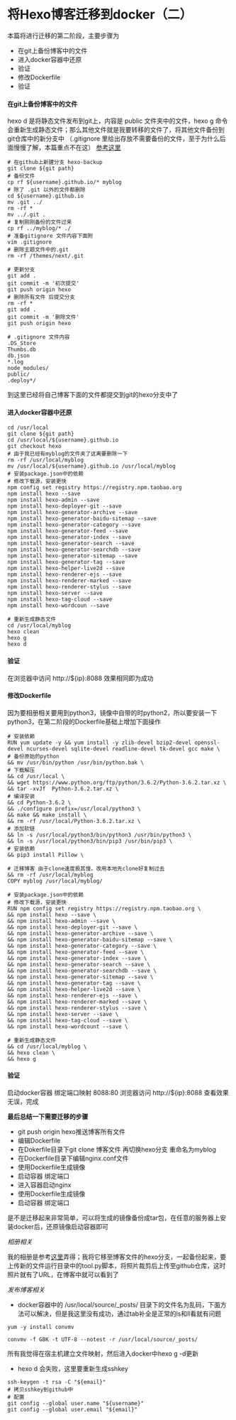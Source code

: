 # 将Hexo博客迁移到docker（二）

本篇将进行迁移的第二阶段，主要步骤为

* 在git上备份博客中的文件
* 进入docker容器中还原
* 验证
* 修改Dockerfile
* 验证

#### 在git上备份博客中的文件

hexo d 是将静态文件发布到git上，内容是 public 文件夹中的文件，hexo g 命令会重新生成静态文件；那么其他文件就是我要转移的文件了，将其他文件备份到git仓库中的新分支中 （.gitignore 里给出存放不需要备份的文件，至于为什么后面慢慢了解，本篇重点不在这） [参考这里](https://www.jianshu.com/p/153490a029a5)

```
# 在github上新建分支 hexo-backup
git clone ${git path}
# 备份文件
cp rf ${username}.github.io/* myblog
# 除了 .git 以外的文件都删除
cd ${username}.github.io
mv .git ../
rm -rf * 
mv ../.git .
# 复制刚刚备份的文件过来
cp rf ../myblog/* ./
# 准备gitignore 文件内容下面附
vim .gitignore
# 删除主题文件中的.git
rm -rf /themes/next/.git                        

# 更新分支
git add .
git commit -m '初次提交'
git push origin hexo
# 删除所有文件 后提交分支
rm -rf *
git add .
git commit -m '删除文件'
git push origin hexo
```

```
# .gitignore 文件内容
.DS_Store
Thumbs.db
db.json
*.log
node_modules/
public/
.deploy*/
```
到这里已经将自己博客下面的文件都提交到git的hexo分支中了

#### 进入docker容器中还原

```
cd /usr/local
git clone ${git path}
cd /usr/local/${username}.github.io
git checkout hexo
# 由于我已经有myblog的文件夹了这离要删除一下
rm -rf /usr/local/myblog
mv /usr/local/${username}.github.io /usr/local/myblog
# 安装package.json中的依赖
# 修改下载源，安装更快
npm config set registry https://registry.npm.taobao.org
npm install hexo --save
npm install hexo-admin --save
npm install hexo-deployer-git --save
npm install hexo-generator-archive --save
npm install hexo-generator-baidu-sitemap --save
npm install hexo-generator-category --save
npm install hexo-generator-feed --save
npm install hexo-generator-index --save
npm install hexo-generator-search --save
npm install hexo-generator-searchdb --save
npm install hexo-generator-sitemap --save
npm install hexo-generator-tag --save
npm install hexo-helper-live2d --save
npm install hexo-renderer-ejs --save
npm install hexo-renderer-marked --save
npm install hexo-renderer-stylus --save
npm install hexo-server --save
npm install hexo-tag-cloud --save
npm install hexo-wordcoun --save

# 重新生成静态文件
cd /usr/local/myblog
hexo clean
hexo g
hexo d
```
#### 验证

在浏览器中访问 http://${ip}:8088 效果相同即为成功

#### 修改Dockerfile

因为要相册相关要用到python3，镜像中自带的时python2，所以要安装一下python3，在第二阶段的Dockerfile基础上增加下面操作

```
# 安装依赖
RUN yum update -y && yum install -y zlib-devel bzip2-devel openssl-devel ncurses-devel sqlite-devel readline-devel tk-devel gcc make \
# 备份原始的python
&& mv /usr/bin/python /usr/bin/python.bak \ 
# 下载解压
&& cd /usr/local \
&& wget https://www.python.org/ftp/python/3.6.2/Python-3.6.2.tar.xz \
&& tar -xvJf  Python-3.6.2.tar.xz \
# 编译安装
&& cd Python-3.6.2 \
&& ./configure prefix=/usr/local/python3 \
&& make && make install \
&& rm -rf /usr/local/Python-3.6.2.tar.xz \
# 添加软链
&& ln -s /usr/local/python3/bin/python3 /usr/bin/python3 \
&& ln -s /usr/local/python3/bin/pip3 /usr/bin/pip3 \
# 安装依赖
&& pip3 install Pillow \

# 迁移博客 由于clone速度极其慢，改用本地先clone好复制过去
&& rm -rf /usr/local/myblog
COPY myblog /usr/local/myblog/

# 安装package.json中的依赖
# 修改下载源，安装更快
RUN npm config set registry https://registry.npm.taobao.org \
&& npm install hexo --save \
&& npm install hexo-admin --save \
&& npm install hexo-deployer-git --save \
&& npm install hexo-generator-archive --save \
&& npm install hexo-generator-baidu-sitemap --save \
&& npm install hexo-generator-category --save \
&& npm install hexo-generator-feed --save \
&& npm install hexo-generator-index --save \
&& npm install hexo-generator-search --save \
&& npm install hexo-generator-searchdb --save \
&& npm install hexo-generator-sitemap --save \
&& npm install hexo-generator-tag --save \
&& npm install hexo-helper-live2d --save \
&& npm install hexo-renderer-ejs --save \
&& npm install hexo-renderer-marked --save \
&& npm install hexo-renderer-stylus --save \
&& npm install hexo-server --save \
&& npm install hexo-tag-cloud --save \
&& npm install hexo-wordcount --save \

# 重新生成静态文件
&& cd /usr/local/myblog \
&& hexo clean \
&& hexo g

```

#### 验证

启动docker容器 绑定端口映射 8088:80 浏览器访问 http://${ip}:8088 查看效果无误，完成


**最后总结一下需要迁移的步骤**

- git push origin hexo推送博客所有文件
- 编辑Dockerfile
- 在Dokerfile目录下git clone 博客文件 再切换hexo分支 重命名为myblog
- 在Dockerfile目录下编辑nginx.conf文件
- 使用Dockerfile生成镜像
- 启动容器 绑定端口 
- 进入容器启动nginx
- 使用Dockerfile生成镜像
- 启动容器 绑定端口

是不是迁移起来非常简单，可以将生成的镜像备份成tar包，在任意的服务器上安装docker后，还原镜像启动容器即可


*相册相关*

我的相册是参考[这里](https://malizhi.cn/HexoAlbum/)弄得；我将它移至博客文件的hexo分支，一起备份起来，要上传新的文件运行目录中的tool.py脚本，将照片裁剪后上传至github仓库，这时照片就有了URL，在博客中就可以看到了

*发布博客相关*

* docker容器中的 /usr/local/source/_posts/ 目录下的文件名为乱码，下面方法可以解决，但是我这里没有成功，通过tab补全是正常的ls和ll看就有问题

```
yum -y install convmv

convmv -f GBK -t UTF-8 --notest -r /usr/local/source/_posts/
```

所有我觉得在宿主机建立文件映射，然后进入docker中hexo g -d更新

* hexo d 会失败，这里要重新生成sshkey

```
ssh-keygen -t rsa -C "${email}"
# 拷贝sshkey到github中
# 配置
git config --global user.name "${username}"
git config --global user.email "${email}"  
```


